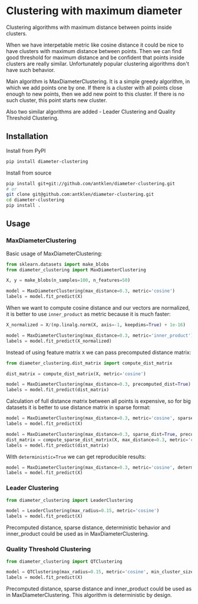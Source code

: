 # Clustering with maximum diameter

Clustering algorithms with maximum distance between points inside clusters.

When we have interpetable metric like cosine distance it could be nice to have clusters with maximum distance between points. Then we can find good threshold for maximum distance and be confident that points inside clusters are really similar. Unfortunately popular clustering algorithms don't have such behavior.

Main algorithm is MaxDiameterClustering. It is a simple greedy algorithm, in which we add points one by one. If there is a cluster with all points close enough to new points, then we add new point to this cluster. If there is no such cluster, this point starts new cluster.

Also two similar algorithms are added - Leader Clustering and Quality Threshold Clustering.


## Installation

Install from PyPI
```sh
pip install diameter-clustering
```

Install from source
```sh
pip install git+git://github.com/antklen/diameter-clustering.git
# or
git clone git@github.com:antklen/diameter-clustering.git
cd diameter-clustering
pip install .
```

## Usage

### MaxDiameterClustering

Basic usage of MaxDiameterClustering:
```python
from sklearn.datasets import make_blobs
from diameter_clustering import MaxDiameterClustering

X, y = make_blobs(n_samples=100, n_features=50)

model = MaxDiameterClustering(max_distance=0.3, metric='cosine')
labels = model.fit_predict(X)
```

When we want to compute cosine distance and our vectors are normalized, it is better to use
`inner_product` as metric because it is much faster:
```python
X_normalized = X/(np.linalg.norm(X, axis=-1, keepdims=True) + 1e-16)

model = MaxDiameterClustering(max_distance=0.3, metric='inner_product')
labels = model.fit_predict(X_normalized)
```

Instead of using feature matrix `X` we can pass precomputed distance matrix:
```python
from diameter_clustering.dist_matrix import compute_dist_matrix

dist_matrix = compute_dist_matrix(X, metric='cosine')

model = MaxDiameterClustering(max_distance=0.3, precomputed_dist=True)
labels = model.fit_predict(dist_matrix)
```

Calculation of full distance matrix between all points is expensive, so for big datasets
it is better to use distance matrix in sparse format:
```python
model = MaxDiameterClustering(max_distance=0.3, metric='cosine', sparse_dist=True)
labels = model.fit_predict(X)

model = MaxDiameterClustering(max_distance=0.3, sparse_dist=True, precomputed_dist=True)
dist_matrix = compute_sparse_dist_matrix(X, max_distance=0.3, metric='cosine')
labels = model.fit_predict(dist_matrix)
```

With `deterministic=True` we can get reproducible results:
```python
model = MaxDiameterClustering(max_distance=0.3, metric='cosine', deterministic=True)
labels = model.fit_predict(X)
```



### Leader Clustering

```python
from diameter_clustering import LeaderClustering

model = LeaderClustering(max_radius=0.15, metric='cosine')
labels = model.fit_predict(X)
```

Precomputed distance, sparse distance, deterministic behavior  and inner_product
could be used as in MaxDiameterClustering.


### Quality Threshold Clustering

```python
from diameter_clustering import QTClustering

model = QTClustering(max_radius=0.15, metric='cosine', min_cluster_size=5)
labels = model.fit_predict(X)
```

Precomputed distance, sparse distance  and inner_product
could be used as in MaxDiameterClustering. This algorithm is deterministic by design.





